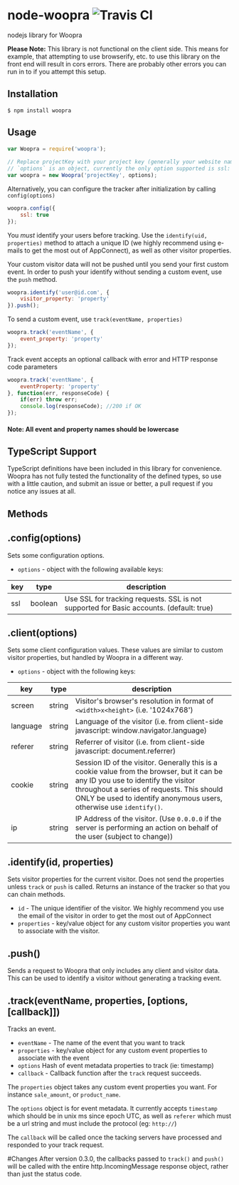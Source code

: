 node-woopra ![Travis CI](https://travis-ci.org/Woopra/node-woopra.svg?branch=master)
===========

nodejs library for Woopra

**Please Note:** This library is not functional on the client side.  This means for example, that attempting to use browserify, etc. to use this library on the front end will result in cors errors.  There are probably other errors you can run in to if you attempt this setup.

## Installation

```
$ npm install woopra
```


## Usage

```javascript
var Woopra = require('woopra');
 
// Replace projectKey with your project key (generally your website name)
// `options` is an object, currently the only option supported is ssl: <true|false> (default: true)
var woopra = new Woopra('projectKey', options);
```

Alternatively, you can configure the tracker after initialization by calling `config(options)`

```javascript
woopra.config({
    ssl: true
});
```

You *must* identify your users before tracking. Use the `identify(uid, properties)` method to attach a unique ID (we highly recommend using e-mails to get the most out of AppConnect), as well as other visitor properties.

Your custom visitor data will not be pushed until you send your first custom event. In order to push your identify without sending a custom event, use the `push` method.

```javascript
woopra.identify('user@id.com', {
    visitor_property: 'property'
}).push();
```

To send a custom event, use `track(eventName, properties)`

```javascript
woopra.track('eventName', {
    event_property: 'property'
});
```

Track event accepts an optional callback with error and HTTP response code parameters

```javascript
woopra.track('eventName', {
    eventProperty: 'property'
}, function(err, responseCode) {
	if(err) throw err;
	console.log(responseCode); //200 if OK
});
```

#### Note: All event and property names should be lowercase

## TypeScript Support
TypeScript definitions have been included in this library for convenience.  Woopra has not fully tested the functionality of the defined types, so use with a little caution, and submit an issue or better, a pull request if you notice any issues at all.


## Methods

## .config(options)
Sets some configuration options.

* `options` - object with the following available keys:

 key    | type   | description
 ------ | ------ | -----------
ssl | boolean | Use SSL for tracking requests.  SSL is not supported for Basic accounts.  (default: true)

## .client(options)
Sets some client configuration values.  These values are similar to custom visitor properties, but handled by Woopra in a different way.

* `options` - object with the following keys:

 key    | type   | description
 ------ | ------ | -----------
 screen | string | Visitor's browser's resolution in format of `<width>x<height>` (i.e. '1024x768')
language | string | Language of the visitor (i.e. from client-side javascript: window.navigator.language)
referer | string | Referrer of visitor (i.e. from client-side javascript: document.referrer)
cookie | string | Session ID of the visitor.  Generally this is a cookie value from the browser, but it can be any ID you use to identify the visitor throughout a series of requests.  This should ONLY be used to identify anonymous users, otherwise use `identify()`.
ip | string | IP Address of the visitor.  (Use `0.0.0.0` if the server is performing an action on behalf of the user (subject to change))

## .identify(id, properties)
Sets visitor properties for the current visitor.  Does not send the properties unless `track` or `push` is called.  Returns an instance of the tracker so that you can chain methods.

* `id` - The unique identifier of the visitor.  We highly recommend you use the email of the visitor in order to get the most out of AppConnect
* `properties` - key/value object for any custom visitor properties you want to associate with the visitor. 

## .push()
Sends a request to Woopra that only includes any client and visitor data.  This can be used to identify a visitor without generating a tracking event.

## .track(eventName, properties, [options, [callback]])
Tracks an event.

* `eventName` - The name of the event that you want to track
* `properties` - key/value object for any custom event properties to associate with the event
* `options` Hash of event metadata properties to track (ie: timestamp)
* `callback` - Callback function after the `track` request succeeds.

The `properties` object takes any custom event properties you want.  For instance `sale_amount`, or `product_name`.

The `options` object is for event metadata.  It currently accepts `timestamp` which should be in unix ms since epoch UTC, as well as `referer` which must be a url string and must include the protocol (eg: `http://`)

The `callback` will be called once the tacking servers have processed and responded to your track request.

#Changes
After version 0.3.0, the callbacks passed to `track()` and `push()` will be called with the entire http.IncomingMessage response object, rather than just the status code.


